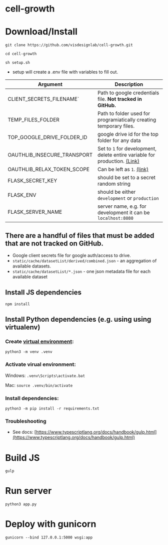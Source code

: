 # cell-growth

# Download/Install
`git clone https://github.com/visdesignlab/cell-growth.git`

`cd cell-growth`

`sh setup.sh`

- setup will create a .env file with variables to fill out.

| Argument        | Description           |
|---|---|
| CLIENT_SECRETS_FILENAME` | Path to google credentials file. **Not tracked in GitHub.** |
| TEMP_FILES_FOLDER| Path to folder used for programiatically creating temporary files.      | 
| TOP_GOOGLE_DRIVE_FOLDER_ID | google drive id for the top folder for any data |
| OAUTHLIB_INSECURE_TRANSPORT | Set to `1` for development, delete entire variable for production. [(Link)](https://flask-dance.readthedocs.io/en/v0.8.0/quickstarts/google.html#index-2) |
| OAUTHLIB_RELAX_TOKEN_SCOPE | Can be left as `1`. [(link)](https://flask-dance.readthedocs.io/en/v0.8.0/quickstarts/google.html#index-3) |
| FLASK_SECRET_KEY | should be set to a secret random string |
| FLASK_ENV | should be either `development` or `production` |
| FLASK_SERVER_NAME | server name, e.g. for development it can be `localhost:8080` |

## There are a handful of files that must be added that are not tracked on GitHub.
- Google client secrets file for google auth/access to drive.
- `static/cache/datasetList/derived/combined.json` - an aggregation of available datasets.
- `static/cache/datasetList/*.json` - one json metadata file for each available dataset

## Install JS dependencies

`npm install`

## Install Python dependencies (e.g. using using virtualenv)

### Create [virtual environment](https://docs.python.org/3/tutorial/venv.html):

`python3 -m venv .venv`

### Activate virual environment:

Windows: `.venv\Scripts\activate.bat`

Mac: `source .venv/bin/activate`

### Install dependencies:

`python3 -m pip install -r requirements.txt`

### Troubleshooting
- See docs: [https://www.typescriptlang.org/docs/handbook/gulp.html](https://www.typescriptlang.org/docs/handbook/gulp.html)

# Build JS 

`gulp`

# Run server

`python3 app.py`

# Deploy with gunicorn

`gunicorn --bind 127.0.0.1:5000 wsgi:app`
